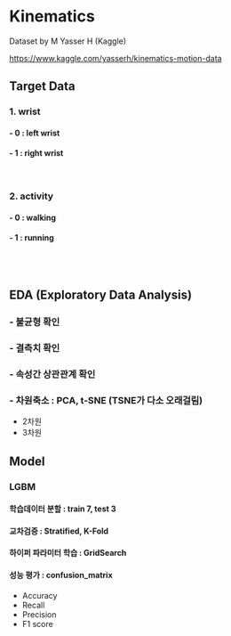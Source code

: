 # Kinematics
Dataset by M Yasser H (Kaggle)

https://www.kaggle.com/yasserh/kinematics-motion-data



## Target Data

### 1. wrist
#### - 0 : left wrist
#### - 1 : right wrist

</br>

### 2. activity
#### - 0 : walking
#### - 1 : running

</br>

</br>

## EDA (Exploratory Data Analysis)
### - 불균형 확인
### - 결측치 확인 
### - 속성간 상관관계 확인
### - 차원축소 : PCA, t-SNE (TSNE가 다소 오래걸림)
- 2차원
- 3차원


## Model
### LGBM
#### 학습데이터 분할 : train 7, test 3
#### 교차검증 : Stratified, K-Fold
#### 하이퍼 파라미터 학습 : GridSearch
#### 성능 평가 : confusion_matrix
- Accuracy
- Recall
- Precision
- F1 score
